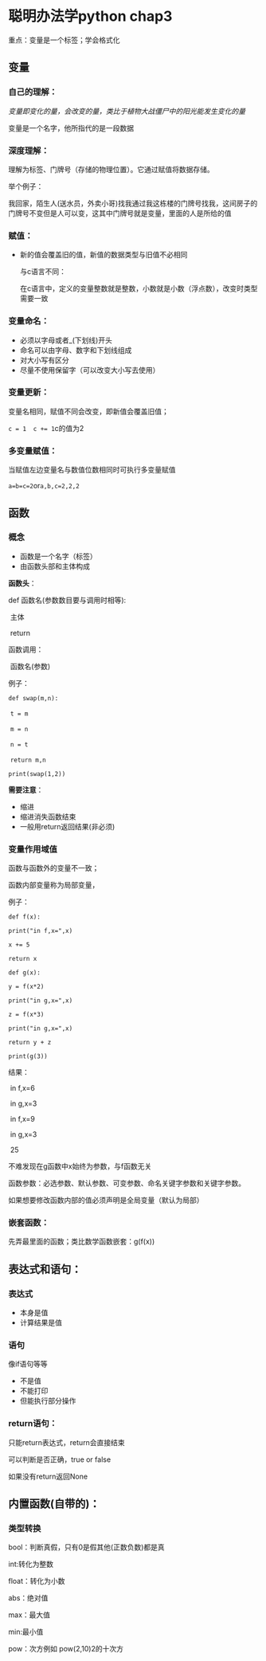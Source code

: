# 聪明办法学python   chap3

重点：变量是一个标签；学会格式化

## 变量

### 自己的理解：

*变量即变化的量，会改变的量，类比于植物大战僵尸中的阳光能发生变化的量*

变量是一个名字，他所指代的是一段数据

### 深度理解：

理解为标签、门牌号（存储的物理位置）。它通过赋值将数据存储。

举个例子：

我回家，陌生人(送水员，外卖小哥)找我通过我这栋楼的门牌号找我，这间房子的门牌号不变但是人可以变，这其中门牌号就是变量，里面的人是所给的值

### 赋值：

- 新的值会覆盖旧的值，新值的数据类型与旧值不必相同

  与c语言不同：

  在c语言中，定义的变量整数就是整数，小数就是小数（浮点数），改变时类型需要一致

### 变量命名：

- 必须以字母或者_(下划线)开头
- 命名可以由字母、数字和下划线组成
- 对大小写有区分
- 尽量不使用保留字（可以改变大小写去使用）

### 变量更新：

变量名相同，赋值不同会改变，即新值会覆盖旧值；

`c = 1  c += 1`c的值为2

### 多变量赋值：

当赋值左边变量名与数值位数相同时可执行多变量赋值

`a=b=c=2`or`a,b,c=2,2,2`

## 函数

### 概念

- 函数是一个名字（标签）
- 由函数头部和主体构成

**函数头**：

def  函数名(参数数目要与调用时相等):           <!--类似于数学中函数f(x)-->

​	主体

​	return 

函数调用：

​	函数名(参数)

例子：

`def swap(m,n):`

​	`t = m`

​	`m = n`

​	`n = t`

​	`return m,n`

`print(swap(1,2))`

**需要注意**：

- 缩进
- 缩进消失函数结束
- 一般用return返回结果(非必须)

### 变量作用域值

函数与函数外的变量不一致；

函数内部变量称为局部变量，

例子：

`def f(x):`

  `print("in f,x=",x)`

  `x += 5`

  `return x`



`def g(x):`

  `y = f(x*2)`

  `print("in g,x=",x)`

  `z = f(x*3)`

  `print("in g,x=",x)`

  `return y + z`



`print(g(3))`

结果：

​	in f,x=6

​	in g,x=3

​	in f,x=9

​	in g,x=3

​	25

不难发现在g函数中x始终为参数，与f函数无关

函数参数：必选参数、默认参数、可变参数、命名关键字参数和关键字参数。

如果想要修改函数内部的值必须声明是全局变量（默认为局部）

### 嵌套函数：

先弄最里面的函数；类比数学函数嵌套：g(f(x))

## 表达式和语句：

### 表达式

- 本身是值
- 计算结果是值

### 语句     

像if语句等等

- 不是值
- 不能打印
- 但能执行部分操作

### return语句：

只能return表达式，return会直接结束

可以判断是否正确，true or false 

如果没有return返回None

## 内置函数(自带的)：

### 类型转换

bool：判断真假，只有0是假其他(正数负数)都是真

int:转化为整数

float：转化为小数

abs：绝对值

max：最大值

min:最小值 

pow：次方例如  pow(2,10)2的十次方























